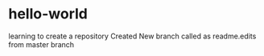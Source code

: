 # hello-world
learning to create a repository
Created New branch called as readme.edits from master branch 
